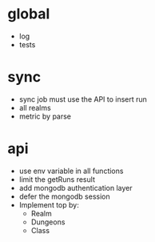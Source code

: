 # global
- log
- tests

# sync
- sync job must use the API to insert run
- all realms
- metric by parse

# api
- use env variable in all functions
- limit the getRuns result
- add mongodb authentication layer
- defer the mongodb session
- Implement top by:
  - Realm
  - Dungeons
  - Class
